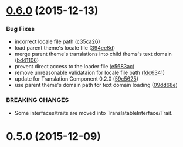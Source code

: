 <a name="0.6.0"></a>
# [0.6.0](https://github.com/devaloka/devaloka-theme/compare/v0.5.0...v0.6.0) (2015-12-13)


### Bug Fixes

* incorrect locale file path ([c35ca26](https://github.com/devaloka/devaloka-theme/commit/c35ca26))
* load parent theme's locale file ([394ee8d](https://github.com/devaloka/devaloka-theme/commit/394ee8d))
* merge parent theme's translations into child thems's text domain ([bd41106](https://github.com/devaloka/devaloka-theme/commit/bd41106))
* prevent direct access to the loader file ([e5683ac](https://github.com/devaloka/devaloka-theme/commit/e5683ac))
* remove unreasonable validataion for locale file path ([fdc6341](https://github.com/devaloka/devaloka-theme/commit/fdc6341))
* update for Translation Component 0.2.0 ([59c5625](https://github.com/devaloka/devaloka-theme/commit/59c5625))
* use parent theme's domain path for text domain loading ([09dd68e](https://github.com/devaloka/devaloka-theme/commit/09dd68e))


### BREAKING CHANGES

* Some interfaces/traits are moved into
    TranslatableInterface/Trait.



<a name="0.5.0"></a>
# 0.5.0 (2015-12-09)




